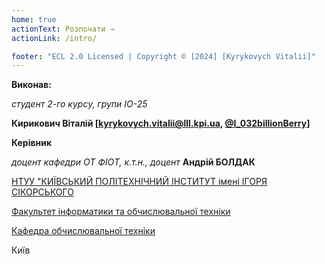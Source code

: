 ```yaml
---
home: true
actionText: Розпочати →
actionLink: /intro/

footer: "ECL 2.0 Licensed | Copyright © [2024] [Kyrykovych Vitalii]"
---
```



**Виконав:** 

*студент 2-го курсу, групи IO-25* 

**Кирикович Віталій [kyrykovych.vitalii@lll.kpi.ua, <a href="https://t.me/I_032billionBerry" target='_blank'>@I_032billionBerry</a>]**

**Керівник**

*доцент кафедри ОТ ФІОТ, к.т.н., доцент*<span padding-right:5em></span> **Андрій БОЛДАК** 

[НТУУ "КИЇВСЬКИЙ ПОЛІТЕХНІЧНИЙ ІНСТИТУТ імені ІГОРЯ СІКОРСЬКОГО](https://kpi.ua/)

[Факультет інформатики та обчислювальної техніки](https://fiot.kpi.ua/)

[Кафедра обчислювальної техніки](https://comsys.kpi.ua/)

Київ
